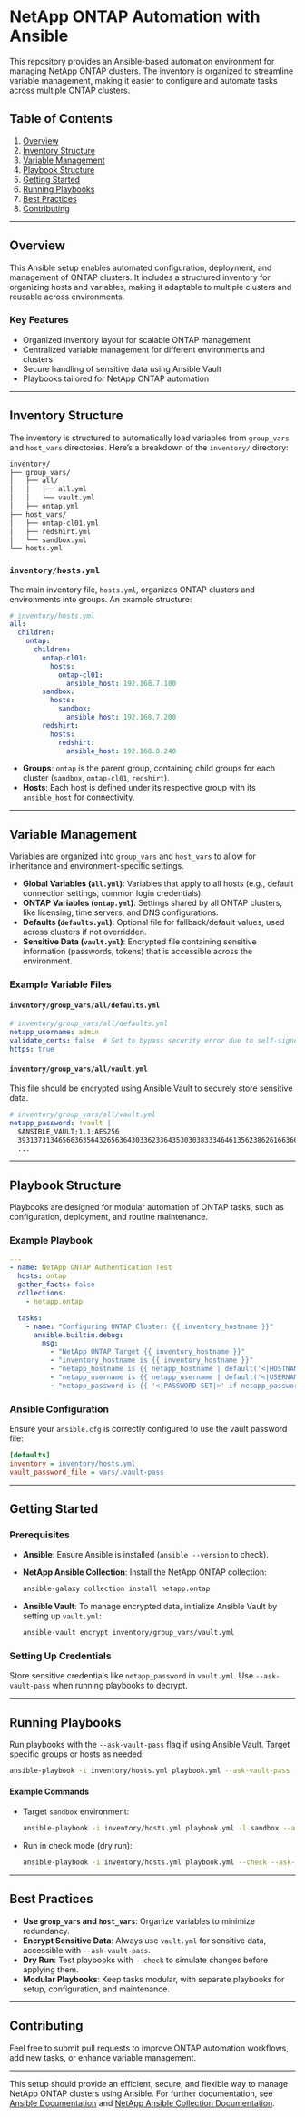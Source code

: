 # NetApp ONTAP Automation with Ansible

This repository provides an Ansible-based automation environment for managing NetApp ONTAP clusters. The inventory is organized to streamline variable management, making it easier to configure and automate tasks across multiple ONTAP clusters.

## Table of Contents
1. [Overview](#overview)
2. [Inventory Structure](#inventory-structure)
3. [Variable Management](#variable-management)
4. [Playbook Structure](#playbook-structure)
5. [Getting Started](#getting-started)
6. [Running Playbooks](#running-playbooks)
7. [Best Practices](#best-practices)
8. [Contributing](#contributing)

---

## Overview

This Ansible setup enables automated configuration, deployment, and management of ONTAP clusters. It includes a structured inventory for organizing hosts and variables, making it adaptable to multiple clusters and reusable across environments.

### Key Features
- Organized inventory layout for scalable ONTAP management
- Centralized variable management for different environments and clusters
- Secure handling of sensitive data using Ansible Vault
- Playbooks tailored for NetApp ONTAP automation

---

## Inventory Structure

The inventory is structured to automatically load variables from `group_vars` and `host_vars` directories. Here’s a breakdown of the `inventory/` directory:

```txt
inventory/
├── group_vars/
│   ├── all/
│   │   ├── all.yml
│   │   └── vault.yml
│   ├── ontap.yml
├── host_vars/
│   ├── ontap-cl01.yml
│   ├── redshirt.yml
│   └── sandbox.yml
└── hosts.yml
```

### `inventory/hosts.yml`

The main inventory file, `hosts.yml`, organizes ONTAP clusters and environments into groups. An example structure:

```yaml
# inventory/hosts.yml
all:
  children:
    ontap:
      children:
        ontap-cl01:
          hosts:
            ontap-cl01:
              ansible_host: 192.168.7.180
        sandbox:
          hosts:
            sandbox:
              ansible_host: 192.168.7.200
        redshirt:
          hosts:
            redshirt:
              ansible_host: 192.168.8.240
```

- **Groups**: `ontap` is the parent group, containing child groups for each cluster (`sandbox`, `ontap-cl01`, `redshirt`).
- **Hosts**: Each host is defined under its respective group with its `ansible_host` for connectivity.

---

## Variable Management

Variables are organized into `group_vars` and `host_vars` to allow for inheritance and environment-specific settings.

- **Global Variables (`all.yml`)**: Variables that apply to all hosts (e.g., default connection settings, common login credentials).
- **ONTAP Variables (`ontap.yml`)**: Settings shared by all ONTAP clusters, like licensing, time servers, and DNS configurations.
- **Defaults (`defaults.yml`)**: Optional file for fallback/default values, used across clusters if not overridden.
- **Sensitive Data (`vault.yml`)**: Encrypted file containing sensitive information (passwords, tokens) that is accessible across the environment.

### Example Variable Files

#### `inventory/group_vars/all/defaults.yml`

```yaml
# inventory/group_vars/all/defaults.yml
netapp_username: admin
validate_certs: false  # Set to bypass security error due to self-signed certs
https: true
```

#### `inventory/group_vars/all/vault.yml`

This file should be encrypted using Ansible Vault to securely store sensitive data.

```yaml
# inventory/group_vars/all/vault.yml
netapp_password: !vault |
  $ANSIBLE_VAULT;1.1;AES256
  39313731346566363564326563643033623364353030383334646135623862616636663465333936
  ...
```

---

## Playbook Structure

Playbooks are designed for modular automation of ONTAP tasks, such as configuration, deployment, and routine maintenance.

### Example Playbook

```yaml
---
- name: NetApp ONTAP Authentication Test
  hosts: ontap
  gather_facts: false
  collections:
    - netapp.ontap

  tasks:
    - name: "Configuring ONTAP Cluster: {{ inventory_hostname }}"
      ansible.builtin.debug:
        msg:
          - "NetApp ONTAP Target {{ inventory_hostname }}"
          - "inventory_hostname is {{ inventory_hostname }}"
          - "netapp_hostname is {{ netapp_hostname | default('<|HOSTNAME UNDEFINED|>') }}"
          - "netapp_username is {{ netapp_username | default('<|USERNAME UNDEFINED|>') }}"
          - "netapp_password is {{ '<|PASSWORD SET|>' if netapp_password is defined else '<|PASSWORD UNDEFINED|>' }}"
```

### Ansible Configuration
Ensure your `ansible.cfg` is correctly configured to use the vault password file:

```ini
[defaults]
inventory = inventory/hosts.yml
vault_password_file = vars/.vault-pass
```

---

## Getting Started

### Prerequisites

- **Ansible**: Ensure Ansible is installed (`ansible --version` to check).
- **NetApp Ansible Collection**: Install the NetApp ONTAP collection:

  ```bash
  ansible-galaxy collection install netapp.ontap
  ```

- **Ansible Vault**: To manage encrypted data, initialize Ansible Vault by setting up `vault.yml`:

  ```bash
  ansible-vault encrypt inventory/group_vars/vault.yml
  ```

### Setting Up Credentials

Store sensitive credentials like `netapp_password` in `vault.yml`. Use `--ask-vault-pass` when running playbooks to decrypt.

---

## Running Playbooks

Run playbooks with the `--ask-vault-pass` flag if using Ansible Vault. Target specific groups or hosts as needed:

```bash
ansible-playbook -i inventory/hosts.yml playbook.yml --ask-vault-pass
```

#### Example Commands

- Target `sandbox` environment:

  ```bash
  ansible-playbook -i inventory/hosts.yml playbook.yml -l sandbox --ask-vault-pass
  ```

- Run in check mode (dry run):

  ```bash
  ansible-playbook -i inventory/hosts.yml playbook.yml --check --ask-vault-pass
  ```

---

## Best Practices

- **Use `group_vars` and `host_vars`**: Organize variables to minimize redundancy.
- **Encrypt Sensitive Data**: Always use `vault.yml` for sensitive data, accessible with `--ask-vault-pass`.
- **Dry Run**: Test playbooks with `--check` to simulate changes before applying them.
- **Modular Playbooks**: Keep tasks modular, with separate playbooks for setup, configuration, and maintenance.

---

## Contributing

Feel free to submit pull requests to improve ONTAP automation workflows, add new tasks, or enhance variable management.

---

This setup should provide an efficient, secure, and flexible way to manage NetApp ONTAP clusters using Ansible. For further documentation, see [Ansible Documentation](https://docs.ansible.com/) and [NetApp Ansible Collection Documentation](https://galaxy.ansible.com/netapp/ontap).
